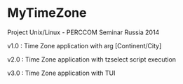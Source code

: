 MyTimeZone
==========

Project Unix/Linux - PERCCOM Seminar Russia 2014

v1.0 : Time Zone application with arg [Continent/City]

v2.0 : Time Zone application with tzselect script execution

v3.0 : Time Zone application with TUI
